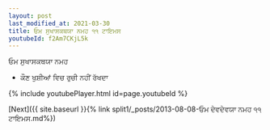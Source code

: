 ```yaml
---
layout: post
last_modified_at: 2021-03-30
title: ਓਮ ਸੁਖਾਸਕਥਯਾ ਨਮਹ ੧੧ ਟਾਇਮਸ
youtubeId: f2Am7CKjL5k
---
```

 
 
 ਓਮ ਸੁਖਾਸਕਥਯਾ ਨਮਹ  
 
 -  ਕੌਣ ਖੁਸ਼ੀਆਂ ਵਿਚ ਰੁਚੀ ਨਹੀਂ ਰੱਖਦਾ 
 
  
 
  
 
 
 
 
 
 


{% include youtubePlayer.html id=page.youtubeId %}
 
[Next]({{ site.baseurl }}{% link  split1/_posts/2013-08-08-ਓਮ ਦੇਵਦੇਵਯਾ ਨਮਹ ੧੧ ਟਾਇਮਸ.md%})
 
